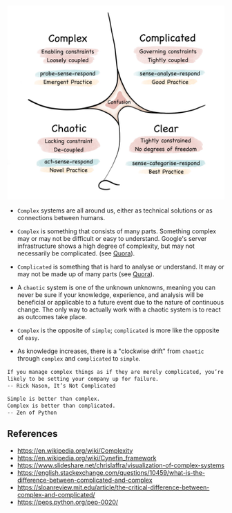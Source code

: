 ![Cynefin_framework.jpg](Cynefin_framework.jpg)

- `Complex` systems are all around us, either as technical solutions or as connections between humans.
- `Complex` is something that consists of many parts. Something complex may or may not be difficult or easy to understand. Google's server infrastructure shows a high degree of complexity, but may not necessarily be complicated. (see [Quora](https://qr.ae/psSk1t)).
- `Complicated` is something that is hard to analyse or understand. It may or may not be made up of many parts (see [Quora](https://qr.ae/psSk1t)).
- A `chaotic` system is one of the unknown unknowns, meaning you can never be sure if your knowledge, experience, and analysis will be beneficial or applicable to a future event due to the nature of continuous change. The only way to actually work with a chaotic system is to react as outcomes take place. 
- `Complex` is the opposite of `simple`; `complicated` is more like the opposite of `easy`.

- As knowledge increases, there is a "clockwise drift" from `chaotic` through `complex` and `complicated` to `simple`.

```
If you manage complex things as if they are merely complicated, you’re likely to be setting your company up for failure.
-- Rick Nason, It’s Not Complicated
```

```
Simple is better than complex.
Complex is better than complicated.
-- Zen of Python
```

## References
- https://en.wikipedia.org/wiki/Complexity
- https://en.wikipedia.org/wiki/Cynefin_framework
- https://www.slideshare.net/chrislaffra/visualization-of-complex-systems
- https://english.stackexchange.com/questions/10459/what-is-the-difference-between-complicated-and-complex
- https://sloanreview.mit.edu/article/the-critical-difference-between-complex-and-complicated/
- https://peps.python.org/pep-0020/